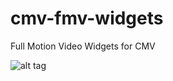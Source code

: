 # cmv-fmv-widgets
Full Motion Video Widgets for CMV

![alt tag](https://github.com/LG-Spatial/cmv-fmv-widgets/blob/master/FMVfrontpage.PNG)	

